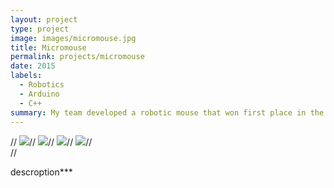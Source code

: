 ```yaml
---
layout: project
type: project
image: images/micromouse.jpg
title: Micromouse
permalink: projects/micromouse
date: 2015
labels:
  - Robotics
  - Arduino
  - C++
summary: My team developed a robotic mouse that won first place in the 2015 UH Micromouse competition.
---
```


<div class="ui small rounded images">//
  <img class="ui image" src="../images/micromouse-robot.png">//
  <img class="ui image" src="../images/micromouse-robot-2.jpg">//
  <img class="ui image" src="../images/micromouse.jpg">//
  <img class="ui image" src="../images/micromouse-circuit.png">//
</div>//

descroption***



